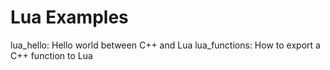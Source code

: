 Lua Examples
============

lua_hello: Hello world between C++ and Lua
lua_functions: How to export a C++ function to Lua
